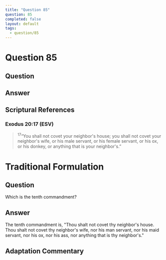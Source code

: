 ```yaml
---
title: "Question 85"
question: 85
completed: false
layout: default
tags:
  - question/85
---
```

# Question 85

## Question


## Answer


## Scriptural References
### Exodus 20:17 (ESV)
> <sup>17</sup>“You shall not covet your neighbor's house; you shall not covet your neighbor's wife, or his male servant, or his female servant, or his ox, or his donkey, or anything that is your neighbor's.”

# Traditional Formulation
## Question
Which is the tenth commandment?

## Answer
The tenth commandment is, "Thou shalt not covet thy neighbor's house. Thou shalt not covet thy neighbor's wife, nor his man servant, nor his maid servant, nor his ox, nor his ass, nor anything that is thy neighbor's."

## Adaptation Commentary
